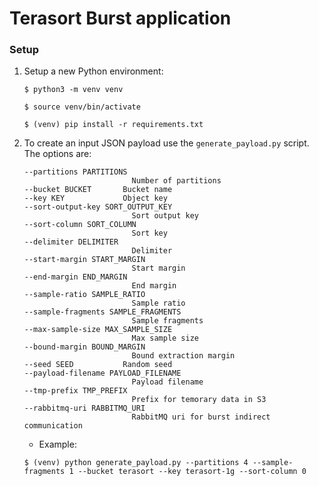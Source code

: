 # Terasort Burst application

### Setup
1. Setup a new Python environment:
    ```
    $ python3 -m venv venv
    ```

    ```
    $ source venv/bin/activate
    ```

    ```
    $ (venv) pip install -r requirements.txt 
    ```


2. To create an input JSON payload use the ```generate_payload.py``` script. The options are:
    ```
    --partitions PARTITIONS
                            Number of partitions
    --bucket BUCKET       Bucket name
    --key KEY             Object key
    --sort-output-key SORT_OUTPUT_KEY
                            Sort output key
    --sort-column SORT_COLUMN
                            Sort key
    --delimiter DELIMITER
                            Delimiter
    --start-margin START_MARGIN
                            Start margin
    --end-margin END_MARGIN
                            End margin
    --sample-ratio SAMPLE_RATIO
                            Sample ratio
    --sample-fragments SAMPLE_FRAGMENTS
                            Sample fragments
    --max-sample-size MAX_SAMPLE_SIZE
                            Max sample size
    --bound-margin BOUND_MARGIN
                            Bound extraction margin
    --seed SEED           Random seed
    --payload-filename PAYLOAD_FILENAME
                            Payload filename
    --tmp-prefix TMP_PREFIX
                            Prefix for temorary data in S3
    --rabbitmq-uri RABBITMQ_URI
                            RabbitMQ uri for burst indirect communication

    ```
    - Example:

    ```
    $ (venv) python generate_payload.py --partitions 4 --sample-fragments 1 --bucket terasort --key terasort-1g --sort-column 0
    ```